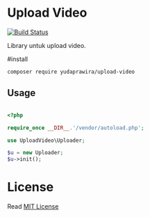# Upload Video

[![Build Status](https://img.shields.io/badge/packagist-v1.0.2-blue.svg)](https://packagist.org/packages/yudaprawira/upload-video)

Library untuk upload video.

#install
```composer
composer require yudaprawira/upload-video
```

## Usage

```php

<?php 

require_once __DIR__.'/vendor/autoload.php';

use UploadVideo\Uploader;

$u = new Uploader;
$u->init();

```

# License
Read [MIT License](LICENSE)
